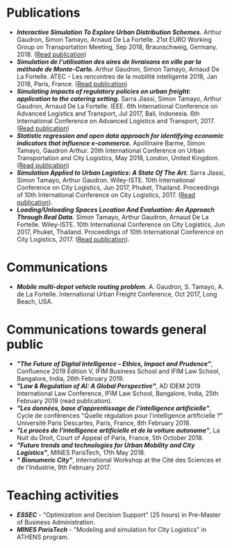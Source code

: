 
# Publications
- ***Interactive Simulation To Explore Urban Distribution Schemes.*** Arthur Gaudron, Simon Tamayo, Arnaud De La Fortelle. 21st EURO Working Group on Transportation Meeting, Sep 2018, Braunschweig, Germany. 2018. ([Read publication](https://doi.org/10.1016/j.trpro.2018.12.168))
-  ***Simulation de l'utilisation des aires de livraisons en ville par la méthode de Monte-Carlo.*** Arthur Gaudron, Simon Tamayo, Arnaud De La Fortelle. ATEC - Les rencontres de la mobilité intelligente 2018, Jan 2018, Paris, France. ([Read publication](https://hal.archives-ouvertes.fr/hal-01980261))
- ***Simulating impacts of regulatory policies on urban freight: application to the catering setting.*** Sarra Jlassi, Simon Tamayo, Arthur Gaudron, Arnaud De La Fortelle.  IEEE. 6th International Conference on Advanced Logistics and Transport, Jul 2017, Bali, Indonesia. 6th International Conference on Advanced Logistics and Transport, 2017. ([Read publication](https://doi.org/10.1109/ICAdLT.2017.8547005))
- ***Statistic regression and open data approach for identifying economic indicators that influence e-commerce.*** Apollinaire Barme, Simon Tamayo, Gaudron Arthur.  20th International Conference on Urban Transportation and City Logistics, May 2018, London, United Kingdom. ([Read publication](https://hal.archives-ouvertes.fr/hal-01790991))
- ***Simulation Applied to Urban Logistics: A State Of The Art.*** Sarra Jlassi, Simon Tamayo, Arthur Gaudron.  Wiley-ISTE. 10th International Conference on City Logistics, Jun 2017, Phuket, Thailand. Proceedings of 10th International Conference on City Logistics, 2017. ([Read publication](https://hal.archives-ouvertes.fr/hal-01541556/)).
- ***Loading/Unloading Spaces Location And Evaluation: An Approach Through Real Data.*** Simon Tamayo, Arthur Gaudron, Arnaud De La Fortelle.  Wiley-ISTE. 10th International Conference on City Logistics, Jun 2017, Phuket, Thailand. Proceedings of 10th International Conference on City Logistics, 2017. ([Read publication](https://hal.archives-ouvertes.fr/hal-01541501/)).

# Communications

- ***Mobile multi-depot vehicle routing problem.*** A. Gaudron, S. Tamayo, A. de La Fortelle. International Urban Freight Conference, Oct 2017, Long Beach, USA.

# Communications towards general public

- ***"The Future of Digital Intelligence – Ethics, Impact and Prudence"***, Confluence 2019 Edition V, IFIM Business School and IFIM Law School, Bangalore, India, 26th February 2019.
- ***"Law & Regulation of AI: A Global Perspective"***, AD IDEM 2019 International Law Conference, IFIM Law School, Bangalore, India, 25th February 2019 (read publication).
- ***"Les données, base d’apprentissage de l’intelligence artificielle"***, Cycle de conférences "Quelle régulation pour l'intelligence artificielle ?" Université Paris Descartes, Paris, France, 8th February 2018.
- ***"Le procès de l'intelligence artificielle et de la voiture autonome"***, La Nuit du Droit, Court of Appeal of Paris, France, 5th October 2018.
- ***"Future trends and technologies for Urban Mobility and City Logistics"***, MINES ParisTech, 17th May 2018.
- ***" Bionumeric City"***, International Workshop at the Cité des Sciences et de l'Industrie, 9th February 2017.

# Teaching activities

- ***ESSEC*** - "Optimization and Decision Support" (25 hours) in Pre-Master of Business Administration.
- ***MINES ParisTech*** - "Modeling and simulation for City Logistics" in ATHENS program.
